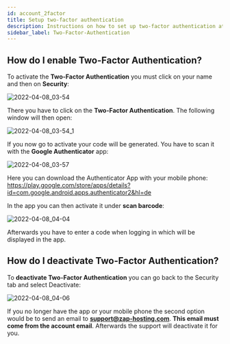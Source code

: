 ```yaml
---
id: account_2factor
title: Setup two-factor authentication
description: Instructions on how to set up two-factor authentication at ZAP-Hosting - ZAP-Hosting.com Documentation
sidebar_label: Two-Factor-Authentication
---
```


## How do I enable Two-Factor Authentication?

To activate the **Two-Factor Authentication** you must click on your name and then on **Security**:

![2022-04-08_03-54](https://user-images.githubusercontent.com/61953937/162349786-98222f5c-08a5-405b-bf04-21d48eaa962b.png)

There you have to click on the **Two-Factor Authentication**. The following window will then open:  

![2022-04-08_03-54_1](https://user-images.githubusercontent.com/61953937/162349813-9d713bf3-ca66-4c42-a657-65751c8b3b1f.png)

If you now go to activate your code will be generated. You have to scan it with the **Google Authenticator** app: 

![2022-04-08_03-57](https://user-images.githubusercontent.com/61953937/162349843-2b879d9e-adce-4924-b13f-71cba3ef45f4.png)

Here you can download the Authenticator App with your mobile phone: https://play.google.com/store/apps/details?id=com.google.android.apps.authenticator2&hl=de

In the app you can then activate it under **scan barcode**: 

![2022-04-08_04-04](https://user-images.githubusercontent.com/61953937/162349852-20a8878e-e556-477a-8efa-76502f7e167c.png)

Afterwards you have to enter a code when logging in which will be displayed in the app.

## How do I deactivate Two-Factor Authentication?

To **deactivate Two-Factor Authentication** you can go back to the Security tab and select Deactivate: 

![2022-04-08_04-06](https://user-images.githubusercontent.com/61953937/162349870-3f99c8e7-296a-4703-b8e4-e22498d9dd4c.png)

If you no longer have the app or your mobile phone the second option would be to send an email to **support@zap-hosting.com**. **This email must come from the account email**. Afterwards the support will deactivate it for you.
